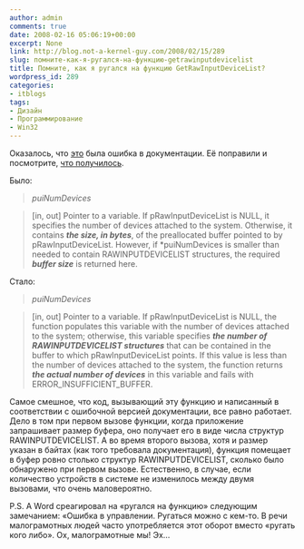 ```yaml
---
author: admin
comments: true
date: 2008-02-16 05:06:19+00:00
excerpt: None
link: http://blog.not-a-kernel-guy.com/2008/02/15/289
slug: помните-как-я-ругался-на-функцию-getrawinputdevicelist
title: Помните, как я ругался на функцию GetRawInputDeviceList?
wordpress_id: 289
categories:
- itblogs
tags:
- Дизайн
- Программирование
- Win32
---
```


Оказалось, что [это](http://blog.not-a-kernel-guy.com/2007/12/05/268) была ошибка в документации. Её поправили и посмотрите, [что получилось](http://msdn2.microsoft.com/en-us/library/ms645598.aspx).


<!-- more -->
  

Было:

 

> _puiNumDevices_

> [in, out] Pointer to a variable. If pRawInputDeviceList is NULL, it specifies the number of devices attached to the system. Otherwise, it contains **_the size, in bytes_**, of the preallocated buffer pointed to by pRawInputDeviceList. However, if *puiNumDevices is smaller than needed to contain RAWINPUTDEVICELIST structures, the required **_buffer size_** is returned here.

Стало:


> _puiNumDevices_

> [in, out] Pointer to a variable. If pRawInputDeviceList is NULL, the function populates this variable with the number of devices attached to the system; otherwise, this variable specifies **_the number of RAWINPUTDEVICELIST structures_** that can be contained in the buffer to which pRawInputDeviceList points. If this value is less than the number of devices attached to the system, the function returns **_the actual number of devices_** in this variable and fails with ERROR_INSUFFICIENT_BUFFER.


Самое смешное, что код, вызывающий эту функцию и написанный в соответствии с ошибочной версией документации, все равно работает. Дело в том при первом вызове функции, когда приложение запрашивает размер буфера, оно получает его в виде числа структур RAWINPUTDEVICELIST. А во время второго вызова, хотя и размер указан в байтах (как того требовала документация), функция помещает в буфер ровно столько структур RAWINPUTDEVICELIST, сколько было обнаружено при первом вызове. Естественно, в случае, если количество устройств в системе не изменилось между двумя вызовами, что очень маловероятно.

 

P.S. А Word среагировал на «ругался на функцию» следующим замечанием: «Ошибка в управлении. Ругаться можно с кем-то. В речи малограмотных людей часто употребляется этот оборот вместо «ругать кого либо». Ох, малограмотные мы! Эх…
